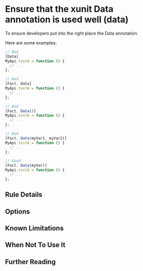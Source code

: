 # Ensure that the xunit Data annotation is used well (data)

To ensure developers put into the right place the Data annotation.

Here are some examples:

```js
// Bad
[Data]
MyApi.testA = function () {
  // ...
};

// Bad
[Fact, Data]
MyApi.testA = function () {
  // ...
};

// Bad
[Fact, Data()]
MyApi.testA = function () {
  // ...
};

// Bad
[Fact, Data(myVar1, myVar2)]
MyApi.testA = function () {
  // ...
};

// Good
[Fact, Data(myVar)]
MyApi.testA = function () {
  // ...
};

```

## Rule Details

## Options

## Known Limitations

## When Not To Use It

## Further Reading
